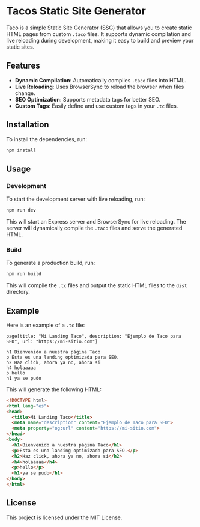 # Tacos Static Site Generator

Taco is a simple Static Site Generator (SSG) that allows you to create static HTML pages from custom `.taco` files. It supports dynamic compilation and live reloading during development, making it easy to build and preview your static sites.

## Features

- **Dynamic Compilation**: Automatically compiles `.taco` files into HTML.
- **Live Reloading**: Uses BrowserSync to reload the browser when files change.
- **SEO Optimization**: Supports metadata tags for better SEO.
- **Custom Tags**: Easily define and use custom tags in your `.tc` files.

## Installation

To install the dependencies, run:

```bash
npm install
```

## Usage

### Development

To start the development server with live reloading, run:

```bash
npm run dev
```

This will start an Express server and BrowserSync for live reloading. The server will dynamically compile the `.taco` files and serve the generated HTML.

### Build

To generate a production build, run:

```bash
npm run build
```

This will compile the `.tc` files and output the static HTML files to the `dist` directory.

## Example

Here is an example of a `.tc` file:

```plaintext
page[title: "Mi Landing Taco", description: "Ejemplo de Taco para SEO", url: "https://mi-sitio.com"]

h1 Bienvenido a nuestra página Taco
p Esta es una landing optimizada para SEO.
h2 Haz click, ahora ya no, ahora si
h4 holaaaaa
p hello
h1 ya se pudo
```

This will generate the following HTML:

```html
<!DOCTYPE html>
<html lang="es">
<head>
  <title>Mi Landing Taco</title>
  <meta name="description" content="Ejemplo de Taco para SEO">
  <meta property="og:url" content="https://mi-sitio.com">
</head>
<body>
  <h1>Bienvenido a nuestra página Taco</h1>
  <p>Esta es una landing optimizada para SEO.</p>
  <h2>Haz click, ahora ya no, ahora si</h2>
  <h4>holaaaaa</h4>
  <p>hello</p>
  <h1>ya se pudo</h1>
</body>
</html>
```

## License

This project is licensed under the MIT License.
